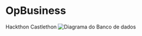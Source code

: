 # OpBusiness
Hackthon Castlethon
![Diagrama do Banco de dados](https://user-images.githubusercontent.com/51832757/84192977-24951d80-aa71-11ea-895e-1e429ef591ca.jpg)
